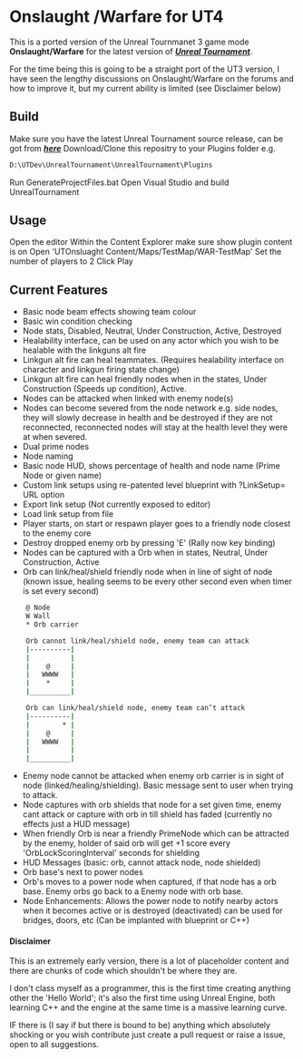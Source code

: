 # Onslaught /Warfare for UT4

This is a ported version of the Unreal Tournmanet 3 game mode **Onslaught/Warfare** for the latest version of **_[Unreal Tournament](//https://www.unrealtournament.com)_**.

For the time being this is going to be a straight port of the UT3 version, I have seen the lengthy discussions on Onslaught/Warfare on the forums and how to improve it, but my current ability is limited (see Disclaimer below)

## Build

Make sure you have the latest Unreal Tournament source release, can be got from **_[here](//https://github.com/EpicGames/UnrealTournament/tree/release)_**
Download/Clone this repositry to your Plugins folder e.g.
``` sh
D:\UTDev\UnrealTournament\UnrealTournament\Plugins
```
Run GenerateProjectFiles.bat
Open Visual Studio and build UnrealTournament

## Usage

Open the editor
Within the Content Explorer make sure show plugin content is on
Open 'UTOnsluaght Content/Maps/TestMap/WAR-TestMap'
Set the number of players to 2
Click Play

## Current Features

- Basic node beam effects showing team colour
- Basic win condition checking
- Node stats, Disabled, Neutral, Under Construction, Active, Destroyed
- Healability interface, can be used on any actor which you wish to be healable with the linkguns alt fire
- Linkgun alt fire can heal teammates. (Requires healability interface on character and linkgun firing state change)
- Linkgun alt fire can heal friendly nodes when in the states, Under Construction (Speeds up condition), Active.
- Nodes can be attacked when linked with enemy node(s)
- Nodes can become severed from the node network e.g. side nodes, they will slowly decrease in health and be destroyed if they are not reconnected, reconnected nodes will stay at the health level they were at when severed.
- Dual prime nodes
- Node naming
- Basic node HUD, shows percentage of health and node name (Prime Node or given name)
- Custom link setups using re-patented level blueprint with ?LinkSetup= URL option
- Export link setup (Not currently exposed to editor)
- Load link setup from file
- Player starts, on start or respawn player goes to a friendly node closest to the enemy core
- Destroy dropped enemy orb by pressing 'E' (Rally now key binding)
- Nodes can be captured with a Orb when in states, Neutral, Under Construction, Active
- Orb can link/heal/shield friendly node when in line of sight of node (known issue, healing seems to be every other second even when timer is set every second)
``` sh
	@ Node
	W Wall
	* Orb carrier

	Orb cannot link/heal/shield node, enemy team can attack
	|----------|
	|          |  
	|    @     |
	|   WWWW   |
	|    *     |
	|__________|

	Orb can link/heal/shield node, enemy team can’t attack
	|----------|
	|        * |  
	|    @     |
	|   WWWW   |
	|          |
	|__________|
```	
- Enemy node cannot be attacked when enemy orb carrier is in sight of node (linked/healing/shielding). Basic message sent to user when trying to attack.
- Node captures with orb shields that node for a set given time, enemy cant attack or capture with orb in till shield has faded (currently no effects just a HUD message)
- When friendly Orb is near a friendly PrimeNode which can be attracted by the enemy, holder of said orb will get +1 score every 'OrbLockScoringInterval' seconds for shielding
- HUD Messages (basic: orb, cannot attack node, node shielded)
- Orb base's next to power nodes
- Orb's moves to a power node when captured, if that node has a orb base. Enemy orbs go back to a Enemy node with orb base.
- Node Enhancements: Allows the power node to notify nearby actors when it becomes active or is destroyed (deactivated) can be used for bridges, doors, etc (Can be implanted with blueprint or C++)

#### Disclaimer

This is an extremely early version, there is a lot of placeholder content and there are chunks of code which shouldn't be where they are.

I don't class myself as a programmer, this is the first time creating anything other the 'Hello World'; it's also the first time using Unreal Engine, both learning C++ and the engine at the same time is a massive learning curve. 

IF there is (I say if but there is bound to be) anything which absolutely shocking or you wish contribute just create a pull request or raise a issue, open to all suggestions.

